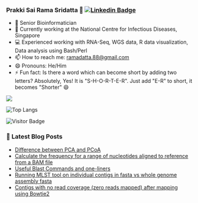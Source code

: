 ### Prakki Sai Rama Sridatta 👋 [![Linkedin Badge](https://img.shields.io/badge/-blue?style=flat-square&logo=Linkedin&logoColor=white&link=https://www.linkedin.com/in/khushbu-patel-b1a196b5/)](https://www.linkedin.com/in/prakki-sai-rama-sridatta-data/)

- 🔭 Senior Bioinformatician
- 🌱 Currently working at the National Centre for Infectious Diseases, Singapore
- 💻 Experienced working with RNA-Seq, WGS data, R data visualization, Data analysis using Bash/Perl
- 📫 How to reach me: ramadatta.88@gmail.com
- 😄 Pronouns: He/Him
- ⚡ Fun fact: Is there a word which can become short by adding two letters? Absolutely, Yes! It is "S-H-O-R-T-E-R". Just add "E-R" to short, it becomes "Shorter" 😄


<a href="https://github.com/anuraghazra/github-readme-stats">
 <img align="center" src="https://github-readme-stats.vercel.app/api?username=ramadatta&show_icons=true&repo=github-readme-stats&theme=buefy&hide=stars" />
</a>

![Top Langs](https://github-readme-stats.vercel.app/api/top-langs/?username=ramadatta&hide=TeX&layout=compact)

![Visitor Badge](https://visitor-badge.laobi.icu/badge?page_id=ramadatta.ramdatta)


### 📕 Latest Blog Posts
<!-- BLOG-POST-LIST:START -->
- [Difference between PCA and PCoA](https://asearchforsolutions.blogspot.com/2022/08/difference-between-pca-and-pcoa.html)
- [Calculate the frequency for a range of nucleotides aligned to reference from a BAM file](https://asearchforsolutions.blogspot.com/2022/07/calculate-frequency-for-range-of.html)
- [Useful Blast Commands and one-liners](https://asearchforsolutions.blogspot.com/2022/07/useful-blast-commands-and-one-liners.html)
- [Running MLST tool on individual contigs in fasta vs whole genome assembly fasta](https://asearchforsolutions.blogspot.com/2022/07/running-mlst-tool-on-individual-contigs.html)
- [Contigs with no read coverage &lpar;zero reads mapped&rpar; after mapping using Bowtie2](https://asearchforsolutions.blogspot.com/2022/06/contigs-with-no-read-coverage-zero.html)
<!-- BLOG-POST-LIST:END -->
